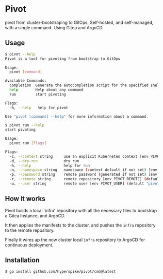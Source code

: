 # Pivot

pivot from cluster-bootstraping to GitOps, Self-hosted, and self-managed, with a single command. Using Gitea and ArgoCD.

## Usage

```bash
$ pivot --help
Pivot is a tool for pivoting from bootstrap to GitOps

Usage:
  pivot [command]

Available Commands:
  completion  Generate the autocompletion script for the specified shell
  help        Help about any command
  run         start pivoting

Flags:
  -h, --help   help for pivot

Use "pivot [command] --help" for more information about a command.
```

```bash
$ pivot run --help
start pivoting

Usage:
  pivot run [flags]

Flags:
  -c, --context string     use an explicit Kubernetes context [env PIVOT_CONTEXT]
  -d, --dry-run            dry run
  -h, --help               help for run
  -n, --namespace string   namespace (context default if not set) [env PIVOT_NAMESPACE]
  -p, --password string    remote password (generated if not set) [env PIVOT_PASSWD]
  -r, --remote string      remote repository [env PIVOT_REMOTE] (default "git.local.net")
  -u, --user string        remote user [env PIVOT_USER] (default "pivot")

```

## How it works

Pivot builds a local `infra' repository with all the necessary files to bootstrap a Gitea Instance, and ArgoCD.

It then applies the manifests to the cluster, and pushes the `infra` repository to the remote repository.

Finally it wires up the now cluster local `infra` repository to ArgoCD for continuous deployment.

## Installation

```bash
$ go install github.com/hyperspike/pivot/cmd@latest
```

